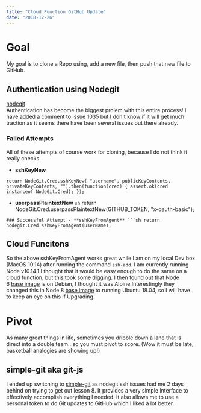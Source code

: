```yaml
---
title: "Cloud Function GitHub Update"
date: "2018-12-26"
---
```


# Goal

My goal is to clone a Repo using, add a new file, then push that new file to GitHub.

## Authentication using Nodegit[](https://codingcat.dev/blog/cloud-function-github-update#authentication-using-nodegit)

[nodegit](https://github.com/nodegit/nodegit)  
Authentication has become the biggest prolem with this entire process! I have added a comment to [Issue 1035](https://github.com/nodegit/nodegit/issues/1035) but I don't know if it will get much traction as it seems there have been several issues out there already.

### Failed Attempts[](https://codingcat.dev/blog/cloud-function-github-update#failed-attempts)

All of these attempts of course work for cloning, because I do not think it really checks

- **sshKeyNew**

```
return NodeGit.Cred.sshKeyNew( "username", publicKeyContents, privateKeyContents, "").then(function(cred) { assert.ok(cred instanceof NodeGit.Cred); }); 
```

- **userpassPlaintextNew** `sh` return NodeGit.Cred.userpassPlaintextNew(GITHUB\_TOKEN, "x-oauth-basic");

```
### Successful Attempt - **sshKeyFromAgent** ```sh return nodegit.Cred.sshKeyFromAgent(userName); 
```

## Cloud Funcitons[](https://codingcat.dev/blog/cloud-function-github-update#cloud-funcitons)

So the above sshKeyFromAgent works great while I am on my local Dev box (MacOS 10.14) after running the command `ssh-add`. I am currently running Node v10.14.1.I thought that it would be easy enough to do the same on a cloud function, but this took some digging. I then found out that Node 6 [base image](https://cloud.google.com/functions/docs/concepts/nodejs-6-runtime#base_image) is on Debian, I thought it was Alpine.Interestingly they changed this in Node 8 [base image](https://cloud.google.com/functions/docs/concepts/nodejs-8-runtime#base_image) to running Ubuntu 18.04, so I will have to keep an eye on this if Upgrading.

# Pivot

As many great things in life, sometimes you dribble down a lane that is direct into a double team...so you must pivot to score. (Wow it must be late, basketball analogies are showing up!)

## simple-git aka git-js[](https://codingcat.dev/blog/cloud-function-github-update#simple-git-aka-git-js)

I ended up switching to [simple-git](https://github.com/steveukx/git-js) as nodegit ssh issues had me 2 days behind on trying to get out lesson 8. It provides a very simple interface to effectively accomplish everything I needed. It also allows me to use a personal token to do Git updates to GitHub which I liked a lot better.
